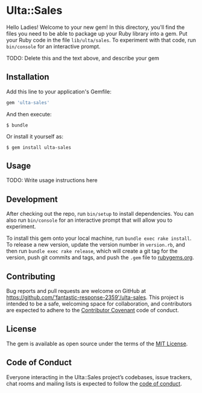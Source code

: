 # Ulta::Sales

Hello Ladies! 
Welcome to your new gem! In this directory, you'll find the files you need to be able to package up your Ruby library into a gem. Put your Ruby code in the file `lib/ulta/sales`. To experiment with that code, run `bin/console` for an interactive prompt.

TODO: Delete this and the text above, and describe your gem

## Installation

Add this line to your application's Gemfile:

```ruby
gem 'ulta-sales'
```

And then execute:

    $ bundle

Or install it yourself as:

    $ gem install ulta-sales

## Usage

TODO: Write usage instructions here

## Development

After checking out the repo, run `bin/setup` to install dependencies. You can also run `bin/console` for an interactive prompt that will allow you to experiment.

To install this gem onto your local machine, run `bundle exec rake install`. To release a new version, update the version number in `version.rb`, and then run `bundle exec rake release`, which will create a git tag for the version, push git commits and tags, and push the `.gem` file to [rubygems.org](https://rubygems.org).

## Contributing

Bug reports and pull requests are welcome on GitHub at https://github.com/'fantastic-response-2359'/ulta-sales. This project is intended to be a safe, welcoming space for collaboration, and contributors are expected to adhere to the [Contributor Covenant](http://contributor-covenant.org) code of conduct.

## License

The gem is available as open source under the terms of the [MIT License](https://opensource.org/licenses/MIT).

## Code of Conduct

Everyone interacting in the Ulta::Sales project’s codebases, issue trackers, chat rooms and mailing lists is expected to follow the [code of conduct](https://github.com/'fantastic-response-2359'/ulta-sales/blob/master/CODE_OF_CONDUCT.md).
